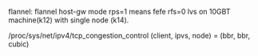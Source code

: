 flannel: flannel host-gw mode 
rps=1 means fefe
rfs=0
lvs on 10GBT machine(k12) with single node (k14).

/proc/sys/net/ipv4/tcp_congestion_control
	(client, ipvs, node) = (bbr, bbr, cubic)


